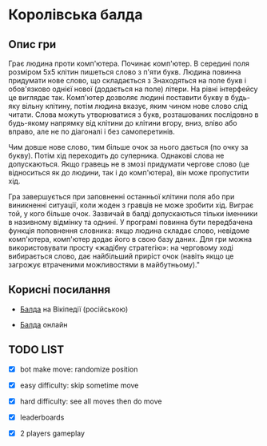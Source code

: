 # Королівська балда

## Опис гри

Грає людина проти комп'ютера. Починає комп'ютер. В середині поля розміром 5х5 клітин пишеться слово з п'яти букв. Людина повинна придумати нове слово, що складається з Знаходяться на поле букв і обов'язково однієї нової (додається на поле) літери.
На рівні інтерфейсу це виглядає так. Комп'ютер дозволяє людині поставити букву в будь-яку вільну клітину, потім людина вказує, яким чином нове слово слід читати. Слова можуть утворюватися з букв, розташованих послідовно в будь-якому напрямку від клітини до клітини вгору, вниз, вліво або вправо, але не по діагоналі і без самоперетинів.

Чим довше нове слово, тим більше очок за нього дається (по очку за букву). Потім хід переходить до суперника. Однакові слова не допускаються. Якщо гравець не в змозі придумати чергове слово (це відноситься як до людини, так і до комп'ютера), він може пропустити хід.

Гра завершується при заповненні останньої клітини поля або при виникненні ситуації, коли жоден з гравців не може зробити хід. Виграє той, у кого більше очок.
Зазвичай в балді допускаються тільки іменники в називному відмінку та однині. У програмі повинна бути передбачена функція поповнення словника: якщо людина складає слово, невідоме комп'ютера, комп'ютер додає його в свою базу даних. Для гри можна використовувати просту «жадібну стратегію»: на черговому ході вибирається слово, дає найбільший приріст очок (навіть якщо це загрожує втраченими можливостями в майбутньому)."

## Корисні посилання

- [Балда](https://ru.wikipedia.org/wiki/%D0%91%D0%B0%D0%BB%D0%B4%D0%B0_(%D0%B8%D0%B3%D1%80%D0%B0)) на Вікіпедії (російською)

- [Балда](https://balda.org.ua/) онлайн

## TODO LIST

- [x] bot make move: randomize position

- [x] easy difficulty: skip sometime move
- [x] hard difficulty: see all moves then do move

- [x] leaderboards

- [x] 2 players gameplay